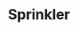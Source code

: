 ---
templateKey: blog-post
featuredpost: false
featuredimage: /assets/Sprinkler.png
title: Sprinkler
description: Machine
testfield: 1198
---